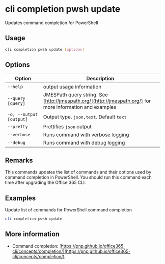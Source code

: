 # cli completion pwsh update

Updates command completion for PowerShell

## Usage

```sh
cli completion pwsh update [options]
```

## Options

Option|Description
------|-----------
`--help`|output usage information
`--query [query]`|JMESPath query string. See [http://jmespath.org/](http://jmespath.org/) for more information and examples
`-o, --output [output]`|Output type. `json,text`. Default `text`
`--pretty`|Prettifies `json` output
`--verbose`|Runs command with verbose logging
`--debug`|Runs command with debug logging

## Remarks

This commands updates the list of commands and their options used by command completion in PowerShell. You should run this command each time after upgrading the Office 365 CLI.

## Examples

Update list of commands for PowerShell command completion

```powershell
cli completion pwsh update
```

## More information

- Command completion: [https://pnp.github.io/office365-cli/concepts/completion/](https://pnp.github.io/office365-cli/concepts/completion/)
